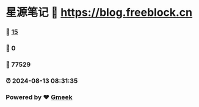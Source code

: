 # 星源笔记 :link: https://blog.freeblock.cn 
### :page_facing_up: [15](https://blog.freeblock.cn/tag.html) 
### :speech_balloon: 0 
### :hibiscus: 77529 
### :alarm_clock: 2024-08-13 08:31:35 
### Powered by :heart: [Gmeek](https://github.com/Meekdai/Gmeek)

